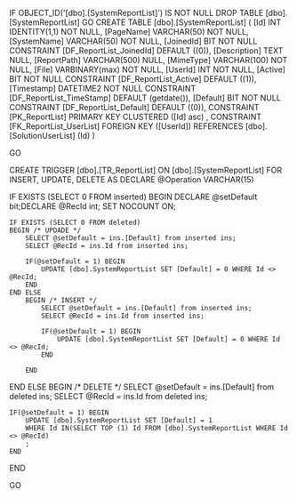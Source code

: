 ﻿
 IF OBJECT_ID('[dbo].[SystemReportList]') IS NOT NULL 
 DROP TABLE [dbo].[SystemReportList] 
 GO
 CREATE TABLE [dbo].[SystemReportList] ( 
 [Id]           INT              IDENTITY(1,1)          NOT NULL,
 [PageName]     VARCHAR(50)                             NOT NULL,
 [SystemName]   VARCHAR(50)                             NOT NULL,
 [JoinedId]     BIT                                     NOT NULL  CONSTRAINT [DF_ReportList_JoinedId] DEFAULT ((0)),
 [Description]  TEXT                                        NULL,
 [ReportPath]   VARCHAR(500)                                NULL,
 [MimeType]     VARCHAR(100)                            NOT NULL,
 [File]         VARBINARY(max)                          NOT NULL,
 [UserId]       INT                                     NOT NULL,
 [Active]       BIT                                     NOT NULL  CONSTRAINT [DF_ReportList_Active] DEFAULT ((1)),
 [Timestamp]    DATETIME2                               NOT NULL  CONSTRAINT [DF_ReportList_TimeStamp] DEFAULT (getdate()),
 [Default]      BIT                                     NOT NULL  CONSTRAINT [DF_ReportList_Default] DEFAULT ((0)),
 CONSTRAINT   [PK_ReportList]  PRIMARY KEY CLUSTERED    ([Id] asc) ,
 CONSTRAINT [FK_ReportList_UserList] FOREIGN KEY ([UserId]) REFERENCES [dbo].[SolutionUserList] (Id) )
 
 
 GO
 
 CREATE   TRIGGER [dbo].[TR_ReportList] ON [dbo].[SystemReportList]
FOR INSERT, UPDATE, DELETE
AS
DECLARE @Operation VARCHAR(15)
 
IF EXISTS (SELECT 0 FROM inserted)
BEGIN
	DECLARE @setDefault bit;DECLARE @RecId int;
	SET NOCOUNT ON;

    IF EXISTS (SELECT 0 FROM deleted)
    BEGIN /* UPDADE */
		SELECT @setDefault = ins.[Default] from inserted ins;
		SELECT @RecId = ins.Id from inserted ins;

		IF(@setDefault = 1) BEGIN
			UPDATE [dbo].SystemReportList SET [Default] = 0 WHERE Id <> @RecId; 		
		END
	END ELSE
		BEGIN /* INSERT */
			SELECT @setDefault = ins.[Default] from inserted ins;
			SELECT @RecId = ins.Id from inserted ins;

			IF(@setDefault = 1) BEGIN
				UPDATE [dbo].SystemReportList SET [Default] = 0 WHERE Id <> @RecId; 		
			END
		
		END
END ELSE 
BEGIN /* DELETE */
	SELECT @setDefault = ins.[Default] from deleted ins;
	SELECT @RecId = ins.Id from deleted ins;

	IF(@setDefault = 1) BEGIN
		UPDATE [dbo].SystemReportList SET [Default] = 1  
		WHERE Id IN(SELECT TOP (1) Id FROM [dbo].SystemReportList WHERE Id <> @RecId)
		;
	END
END

 GO